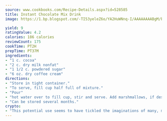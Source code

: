 ```yaml
---
source: www.cookbooks.com/Recipe-Details.aspx?id=528585
title: Instant Chocolate Mix Drink
image: https://1.bp.blogspot.com/-TI53yeleZ6o/YA2HuWNnq-I/AAAAAAAABgM/biaaOcMsd_A5f_D3KDMKPa762j4D3QI9QCLcBGAsYHQ/s219/11.png

yield: 9
ratingValue: 4.2
calories: 186 calories
reviewCount: 175
cookTime: PT2H
prepTime: PT37M
ingredients:
- "1 c. cocoa"
- "2 c. dry milk nonfat"
- "1 1/2 c. powdered sugar"
- "6 oz. dry coffee cream"
directions:
- "Store in tight container."
- "To serve, fill cup half full of mixture."
- "Pour"
- "hot water over to fill cup, stir and serve. Add marshmallows, if desired."
- "Can be stored several months."
crypto:
- "This potential use seems to have tickled the imaginations of many, many bitcoin fanciers."
---
```

